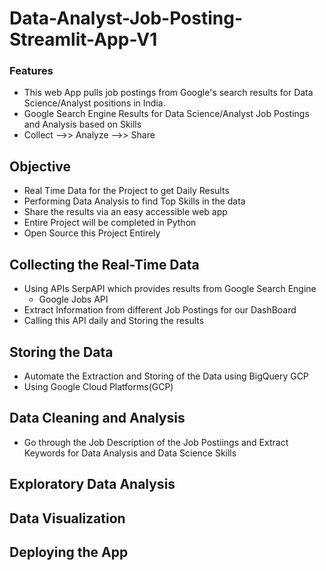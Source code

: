 # Data-Analyst-Job-Posting-Streamlit-App-V1

### Features

- This web App pulls job postings from Google's search results for Data Science/Analyst positions in India.
- Google Search Engine Results for Data Science/Analyst Job Postings and Analysis based on Skills 
- Collect -->> Analyze -->> Share

## Objective

- Real Time Data for the Project to get Daily Results
- Performing Data Analysis to find Top Skills in the data
- Share the results via an easy accessible web app 
- Entire Project will be completed in Python
- Open Source this Project Entirely

## Collecting the Real-Time Data 

 - Using APIs SerpAPI which provides results from Google Search Engine
   - Google Jobs API
 - Extract Information from different Job Postings for our DashBoard
 - Calling this API daily and Storing the results
 
 ## Storing the Data 
 
 - Automate the Extraction and Storing of the Data using BigQuery GCP 
 - Using Google Cloud Platforms(GCP)
 
 ## Data Cleaning and Analysis
 
 - Go through the Job Description of the Job Postiings and Extract Keywords for Data Analysis and Data Science Skills
 
 
## Exploratory Data Analysis


## Data Visualization 



## Deploying the App
